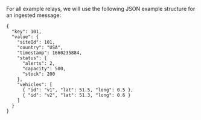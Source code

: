 For all example relays, we will use the following JSON example structure for an ingested message:

```json5
{
  "key": 101,
  "value": {
    "siteId": 101,
    "country": "USA",
    "timestamp": 1660235884,
    "status": {
      "alerts": 2,
      "capacity": 500,
      "stock": 200
    },
    "vehicles": [
      { "id": "v1", "lat": 51.5, "long": 0.5 },
      { "id": "v2", "lat": 51.3, "long": 0.6 }
    ]
  }
}
```